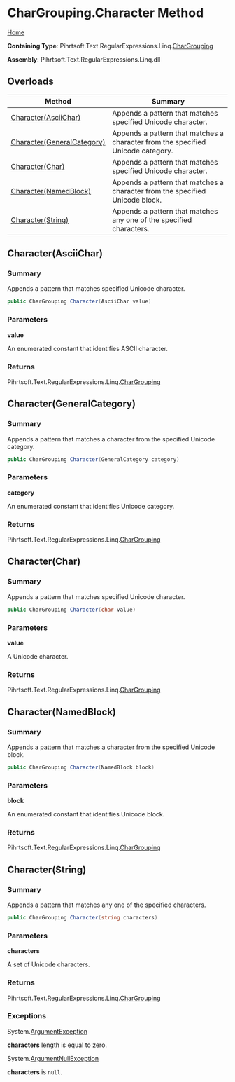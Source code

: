 # CharGrouping\.Character Method

[Home](../../../../../../README.md)

**Containing Type**: Pihrtsoft\.Text\.RegularExpressions\.Linq\.[CharGrouping](../README.md)

**Assembly**: Pihrtsoft\.Text\.RegularExpressions\.Linq\.dll

## Overloads

| Method | Summary |
| ------ | ------- |
| [Character(AsciiChar)](#Pihrtsoft_Text_RegularExpressions_Linq_CharGrouping_Character_Pihrtsoft_Text_RegularExpressions_Linq_AsciiChar_) | Appends a pattern that matches specified Unicode character\. |
| [Character(GeneralCategory)](#Pihrtsoft_Text_RegularExpressions_Linq_CharGrouping_Character_Pihrtsoft_Text_RegularExpressions_Linq_GeneralCategory_) | Appends a pattern that matches a character from the specified Unicode category\. |
| [Character(Char)](#Pihrtsoft_Text_RegularExpressions_Linq_CharGrouping_Character_System_Char_) | Appends a pattern that matches specified Unicode character\. |
| [Character(NamedBlock)](#Pihrtsoft_Text_RegularExpressions_Linq_CharGrouping_Character_Pihrtsoft_Text_RegularExpressions_Linq_NamedBlock_) | Appends a pattern that matches a character from the specified Unicode block\. |
| [Character(String)](#Pihrtsoft_Text_RegularExpressions_Linq_CharGrouping_Character_System_String_) | Appends a pattern that matches any one of the specified characters\. |

## Character\(AsciiChar\) <a name="Pihrtsoft_Text_RegularExpressions_Linq_CharGrouping_Character_Pihrtsoft_Text_RegularExpressions_Linq_AsciiChar_"></a>

### Summary

Appends a pattern that matches specified Unicode character\.

```csharp
public CharGrouping Character(AsciiChar value)
```

### Parameters

**value**

An enumerated constant that identifies ASCII character\.

### Returns

Pihrtsoft\.Text\.RegularExpressions\.Linq\.[CharGrouping](../README.md)

## Character\(GeneralCategory\) <a name="Pihrtsoft_Text_RegularExpressions_Linq_CharGrouping_Character_Pihrtsoft_Text_RegularExpressions_Linq_GeneralCategory_"></a>

### Summary

Appends a pattern that matches a character from the specified Unicode category\.

```csharp
public CharGrouping Character(GeneralCategory category)
```

### Parameters

**category**

An enumerated constant that identifies Unicode category\.

### Returns

Pihrtsoft\.Text\.RegularExpressions\.Linq\.[CharGrouping](../README.md)

## Character\(Char\) <a name="Pihrtsoft_Text_RegularExpressions_Linq_CharGrouping_Character_System_Char_"></a>

### Summary

Appends a pattern that matches specified Unicode character\.

```csharp
public CharGrouping Character(char value)
```

### Parameters

**value**

A Unicode character\.

### Returns

Pihrtsoft\.Text\.RegularExpressions\.Linq\.[CharGrouping](../README.md)

## Character\(NamedBlock\) <a name="Pihrtsoft_Text_RegularExpressions_Linq_CharGrouping_Character_Pihrtsoft_Text_RegularExpressions_Linq_NamedBlock_"></a>

### Summary

Appends a pattern that matches a character from the specified Unicode block\.

```csharp
public CharGrouping Character(NamedBlock block)
```

### Parameters

**block**

An enumerated constant that identifies Unicode block\.

### Returns

Pihrtsoft\.Text\.RegularExpressions\.Linq\.[CharGrouping](../README.md)

## Character\(String\) <a name="Pihrtsoft_Text_RegularExpressions_Linq_CharGrouping_Character_System_String_"></a>

### Summary

Appends a pattern that matches any one of the specified characters\.

```csharp
public CharGrouping Character(string characters)
```

### Parameters

**characters**

A set of Unicode characters\.

### Returns

Pihrtsoft\.Text\.RegularExpressions\.Linq\.[CharGrouping](../README.md)

### Exceptions

System\.[ArgumentException](https://docs.microsoft.com/en-us/dotnet/api/system.argumentexception)

**characters** length is equal to zero\.

System\.[ArgumentNullException](https://docs.microsoft.com/en-us/dotnet/api/system.argumentnullexception)

**characters** is `null`\.

